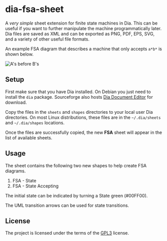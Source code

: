 # dia-fsa-sheet

A *very simple* sheet extension for finite state machines in Dia.
This can be useful if you want to further manipulate the machine
programmatically later.  Dia files are saved as XML and can be exported
as PNG, PDF, EPS, SVG, and a variety of other useful file formats.

An example FSA diagram that describes a machine that only accepts
`a*b*` is shown below.

![A's before B's](https://raw.githubusercontent.com/wiki/markroyer/dia-fsa-sheet/as_before_bs.svg
 "a*b*")

## Setup

First make sure that you have Dia installed.  On Debian you just need
to install the `dia` package.  Sourceforge also hosts
[Dia Document Editor](http://sourceforge.net/projects/dia-installer/files/)
for download.

Copy the files in the `sheets` and `shapes` directories to your local
user Dia directories.  On most Linux distributions, these files are in
the `~/.dia/sheets` and `~/.dia/shapes` locations.

Once the files are successfully copied, the new **FSA** sheet will
appear in the list of available sheets.

## Usage

The sheet contains the following two new shapes to help create FSA diagrams.

1. FSA - State
2. FSA - State Accepting

The initial state can be indicated by turning a State green (#00FF00).

The UML transition arrows can be used for state transitions.

## License

The project is licensed under the terms of the
[GPL3](https://www.gnu.org/licenses/gpl-3.0.en.html) license.

<!--  LocalWords:  dia fsa Sourceforge
 -->
